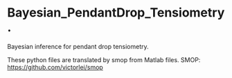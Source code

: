 # Bayesian_PendantDrop_Tensiometry.
Bayesian inference for pendant drop tensiometry. 

These python files are translated by smop from Matlab files.
SMOP: https://github.com/victorlei/smop

